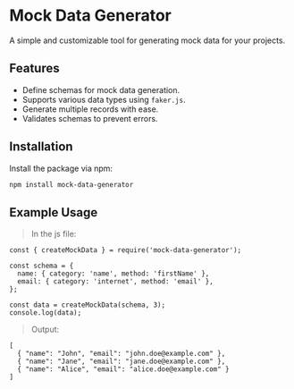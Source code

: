 # Mock Data Generator

A simple and customizable tool for generating mock data for your projects.

## Features
- Define schemas for mock data generation.
- Supports various data types using `faker.js`.
- Generate multiple records with ease.
- Validates schemas to prevent errors.

## Installation
Install the package via npm:
```bash
npm install mock-data-generator
```

## Example Usage
> In the js file:
```
const { createMockData } = require('mock-data-generator');

const schema = {
  name: { category: 'name', method: 'firstName' },
  email: { category: 'internet', method: 'email' },
};

const data = createMockData(schema, 3);
console.log(data);
```
> Output:

```
[
  { "name": "John", "email": "john.doe@example.com" },
  { "name": "Jane", "email": "jane.doe@example.com" },
  { "name": "Alice", "email": "alice.doe@example.com" }
]

```
